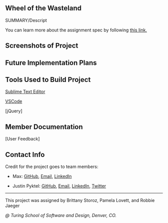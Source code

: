 ## Wheel of the Wasteland
SUMMARY/Descript

You can learn more about the assignment spec by following [this link.]()
             
## Screenshots of Project

 

## Future Implementation Plans


## Tools Used to Build Project
[Sublime Text Editor](https://www.sublimetext.com/)

[VSCode](https://code.visualstudio.com/)

[jQuery]

## Member Documentation

[User Feedback]

## Contact Info
Credit for the project goes to team members:
- Max: [GitHub](),
              [Email](mailto:),
              [LinkedIn]()
              
- Justin Pyktel: [GitHub](https://github.com/SiimonStark), 
                [Email](mailto:SiimonStark@gmail.com),
                [LinkedIn](https://www.linkedin.com/in/justinpyktel/),
                [Twitter](https://twitter.com/SiimonStark)

---
This project was assigned by Brittany Storoz, Pamela Lovett, and Robbie Jaeger 

*@ Turing School of Software and Design, Denver, CO.*

